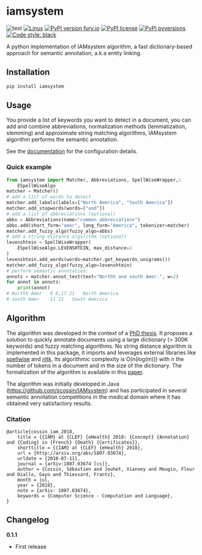 # iamsystem
![test](https://github.com/scossin/iamsystem_python/actions/workflows/tests.yml/badge.svg)
[![Linux](https://svgshare.com/i/Zhy.svg)](https://svgshare.com/i/Zhy.svg)
[![PyPI version fury.io](https://badge.fury.io/py/iamsystem.svg)](https://pypi.org/project/iamsystem/)
[![PyPI license](https://img.shields.io/pypi/l/iamsystem.svg)](https://pypi.python.org/pypi/iamsystem/)
[![PyPI pyversions](https://img.shields.io/pypi/pyversions/iamsystem.svg)](https://pypi.python.org/pypi/iamsystem/)
[![Code style: black](https://img.shields.io/badge/code%20style-black-000000.svg)](https://github.com/python/black)

A python implementation of IAMsystem algorithm, a fast dictionary-based approach for semantic annotation, a.k.a entity linking.


## Installation

```bash
pip install iamsystem
```

## Usage
You provide a list of keywords you want to detect in a document,
you can add and combine abbreviations, normalization methods (lemmatization, stemming) and approximate string matching algorithms,
IAMsystem algorithm performs the semantic annotation.

See the [documentation](https://iamsystem-python.readthedocs.io/en/latest/) for the configuration details.

### Quick example

```python
from iamsystem import Matcher, Abbreviations, SpellWiseWrapper,\
    ESpellWiseAlgo
matcher = Matcher()
# add a list of words to detect
matcher.add_labels(labels=["North America", "South America"])
matcher.add_stopwords(words=["and"])
# add a list of abbreviations (optional)
abbs = Abbreviations(name="common abbreviations")
abbs.add(short_form="amer", long_form="America", tokenizer=matcher)
matcher.add_fuzzy_algo(fuzzy_algo=abbs)
# add a string distance algorithm (optional)
levenshtein = SpellWiseWrapper(
    ESpellWiseAlgo.LEVENSHTEIN, max_distance=1
)
levenshtein.add_words(words=matcher.get_keywords_unigrams())
matcher.add_fuzzy_algo(fuzzy_algo=levenshtein)
# perform semantic annotation:
annots = matcher.annot_text(text="Northh and south Amer.", w=2)
for annot in annots:
    print(annot)
# Northh Amer	0 6;17 21	North America
# south Amer	11 21	South America
```


## Algorithm
The algorithm was developed in the context of a [PhD thesis](https://theses.hal.science/tel-03857962/).
It proposes a solution to quickly annotate documents using a large dictionary (> 300K keywords) and fuzzy matching algorithms.
No string distance algorithm is implemented in this package, it imports and leverages external libraries like [spellwise](https://github.com/chinnichaitanya/spellwise)
and [nltk](https://github.com/nltk/nltk).
Its algorithmic complexity is O(n(log(m))) with n the number of tokens in a document and m the size of the dictionary.
The formalization of the algorithm is available in this [paper](https://ceur-ws.org/Vol-3202/livingner-paper11.pdf).

The algorithm was initially developed in Java (https://github.com/scossin/IAMsystem) and
has participated in several semantic annotation competitions in the medical domain where it has obtained very satisfactory results.

### Citation
```
@article{cossin_iam_2018,
	title = {{IAM} at {CLEF} {eHealth} 2018: {Concept} {Annotation} and {Coding} in {French} {Death} {Certificates}},
	shorttitle = {{IAM} at {CLEF} {eHealth} 2018},
	url = {http://arxiv.org/abs/1807.03674},
	urldate = {2018-07-11},
	journal = {arXiv:1807.03674 [cs]},
	author = {Cossin, Sébastien and Jouhet, Vianney and Mougin, Fleur and Diallo, Gayo and Thiessard, Frantz},
	month = jul,
	year = {2018},
	note = {arXiv: 1807.03674},
	keywords = {Computer Science - Computation and Language},
}
```

## Changelog

**0.1.1**
* First release
